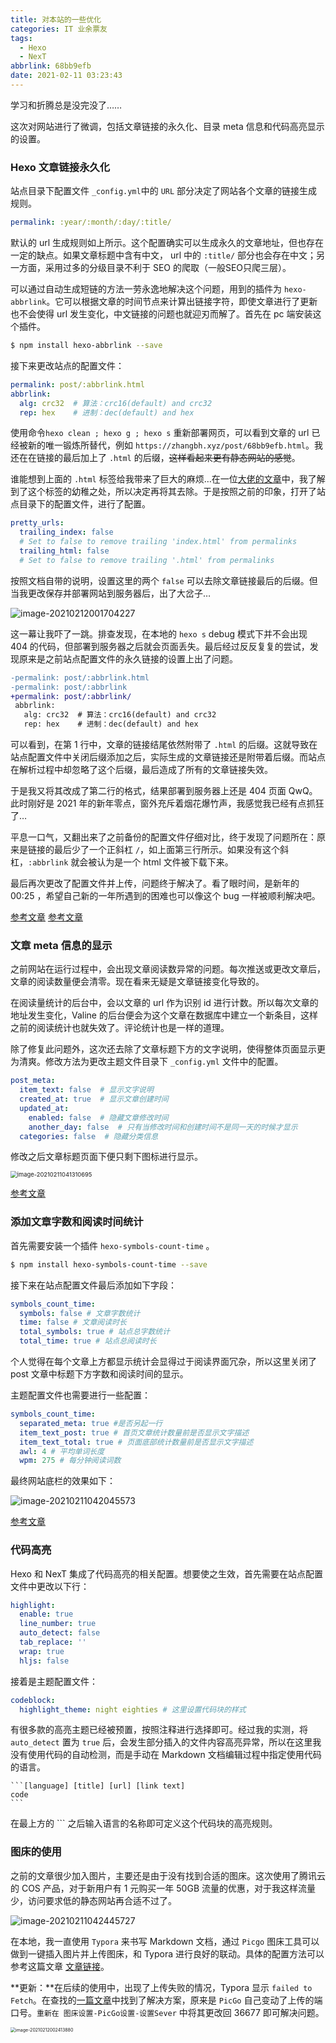 ```yaml
---
title: 对本站的一些优化
categories: IT 业余票友
tags:
  - Hexo
  - NexT
abbrlink: 68bb9efb
date: 2021-02-11 03:23:43
---
```


学习和折腾总是没完没了……

这次对网站进行了微调，包括文章链接的永久化、目录 meta 信息和代码高亮显示的设置。

<!--more-->

### Hexo 文章链接永久化

站点目录下配置文件 `_config.yml`中的 `URL` 部分决定了网站各个文章的链接生成规则。

```yml _config.yml
permalink: :year/:month/:day/:title/
```

默认的 url 生成规则如上所示。这个配置确实可以生成永久的文章地址，但也存在一定的缺点。如果文章标题中含有中文， url 中的 `:title/` 部分也会存在中文；另一方面，采用过多的分级目录不利于 SEO 的爬取（一般SEO只爬三层）。

可以通过自动生成短链的方法一劳永逸地解决这个问题，用到的插件为 `hexo-abbrlink`。它可以根据文章的时间节点来计算出链接字符，即使文章进行了更新也不会使得 url 发生变化，中文链接的问题也就迎刃而解了。首先在 pc 端安装这个插件。

```bash
$ npm install hexo-abbrlink --save
```

接下来更改站点的配置文件：

```yml _config.yml
permalink: post/:abbrlink.html
abbrlink:
  alg: crc32  # 算法：crc16(default) and crc32
  rep: hex    # 进制：dec(default) and hex
```

使用命令`hexo clean ; hexo g ; hexo s` 重新部署网页，可以看到文章的 url 已经被新的唯一锻炼所替代，例如 `https://zhangbh.xyz/post/68bb9efb.html`。我还在在链接的最后加上了 `.html` 的后缀，~~这样看起来更有静态网站的感觉~~。

谁能想到上面的 `.html` 标签给我带来了巨大的麻烦…在一位[大佬的文章](https://io-oi.me/tech/hugo-vs-hexo/)中，我了解到了这个标签的幼稚之处，所以决定再将其去除。于是按照之前的印象，打开了站点目录下的配置文件，进行了配置。

```yml _config.yml
pretty_urls:
  trailing_index: false
  # Set to false to remove trailing 'index.html' from permalinks
  trailing_html: false
  # Set to false to remove trailing '.html' from permalinks
```

按照文档自带的说明，设置这里的两个 `false` 可以去除文章链接最后的后缀。但当我更改保存并部署网站到服务器后，出了大岔子…

![image-20210212001704227](https://squidzh-1304890557.cos.ap-nanjing.myqcloud.com/blog_pic_bed/image-20210212001704227.png)

这一幕让我吓了一跳。排查发现，在本地的 `hexo s` debug 模式下并不会出现 404 的代码，但部署到服务器之后就会页面丢失。最后经过反反复复的尝试，发现原来是之前站点配置文件的永久链接的设置上出了问题。

```diff _config.yml
-permalink: post/:abbrlink.html
-permalink: post/:abbrlink
+permalink: post/:abbrlink/
 abbrlink:
   alg: crc32  # 算法：crc16(default) and crc32
   rep: hex    # 进制：dec(default) and hex
```

可以看到，在第 1 行中，文章的链接结尾依然附带了 `.html` 的后缀。这就导致在站点配置文件中关闭后缀添加之后，实际生成的文章链接还是附带着后缀。而站点在解析过程中却忽略了这个后缀，最后造成了所有的文章链接失效。

于是我又将其改成了第二行的格式，结果部署到服务器上还是 404 页面 QwQ。此时刚好是 2021 年的新年零点，窗外充斥着烟花爆竹声，我感觉我已经有点抓狂了…

平息一口气，又翻出来了之前备份的配置文件仔细对比，终于发现了问题所在：原来是链接的最后少了一个正斜杠 `/`，如上面第三行所示。如果没有这个斜杠，`:abbrlink` 就会被认为是一个 html 文件被下载下来。

最后再次更改了配置文件并上传，问题终于解决了。看了眼时间，是新年的 00:25 ，希望自己新的一年所遇到的困难也可以像这个 bug 一样被顺利解决吧。

[参考文章](https://blog.csdn.net/yanzi1225627/article/details/77761488)	[参考文章](https://muyunyun.cn/posts/f55182c5/)

### 文章 meta 信息的显示

之前网站在运行过程中，会出现文章阅读数异常的问题。每次推送或更改文章后，文章的阅读数量便会清零。现在看来无疑是文章链接变化导致的。

在阅读量统计的后台中，会以文章的 url 作为识别 id 进行计数。所以每次文章的地址发生变化，Valine 的后台便会为这个文章在数据库中建立一个新条目，这样之前的阅读统计也就失效了。评论统计也是一样的道理。

除了修复此问题外，这次还去除了文章标题下方的文字说明，使得整体页面显示更为清爽。修改方法为更改主题文件目录下 `_config.yml` 文件中的配置。

```yml /themes/next/_config.yml
post_meta:
  item_text: false  # 显示文字说明
  created_at: true  # 显示文章创建时间
  updated_at:
    enabled: false  # 隐藏文章修改时间
    another_day: false  # 只有当修改时间和创建时间不是同一天的时候才显示
  categories: false  # 隐藏分类信息
```

修改之后文章标题页面下便只剩下图标进行显示。

<img src="https://squidzh-1304890557.cos.ap-nanjing.myqcloud.com/blog_pic_bed/image-20210211041310695.png" alt="image-20210211041310695" style="zoom: 67%;" />

[参考文章](http://yearito.cn/posts/hexo-get-started.html)

### 添加文章字数和阅读时间统计

首先需要安装一个插件 `hexo-symbols-count-time` 。

```bash
$ npm install hexo-symbols-count-time --save
```

接下来在站点配置文件最后添加如下字段：

```yml _config.yml
symbols_count_time:
  symbols: false # 文章字数统计
  time: false # 文章阅读时长
  total_symbols: true # 站点总字数统计
  total_time: true # 站点总阅读时长
```

个人觉得在每个文章上方都显示统计会显得过于阅读界面冗杂，所以这里关闭了 post 文章中标题下方字数和阅读时间的显示。

主题配置文件也需要进行一些配置：

```yml /themes/next/_config.yml
symbols_count_time:
  separated_meta: true #是否另起一行
  item_text_post: true # 首页文章统计数量前是否显示文字描述
  item_text_total: true # 页面底部统计数量前是否显示文字描述
  awl: 4 # 平均单词长度
  wpm: 275 # 每分钟阅读词数
```

最终网站底栏的效果如下：

![image-20210211042045573](https://squidzh-1304890557.cos.ap-nanjing.myqcloud.com/blog_pic_bed/image-20210211042045573.png)

[参考文章](https://blog.csdn.net/mqdxiaoxiao/article/details/93670772)

### 代码高亮

Hexo 和 NexT 集成了代码高亮的相关配置。想要使之生效，首先需要在站点配置文件中更改以下行：

```yml _config.yml
highlight:
  enable: true
  line_number: true
  auto_detect: false
  tab_replace: ''
  wrap: true
  hljs: false
```

接着是主题配置文件：

```yml /themes/next/_config.yml
codeblock:
  highlight_theme: night eighties # 这里设置代码块的样式
```

有很多款的高亮主题已经被预置，按照注释进行选择即可。经过我的实测，将 `auto_detect` 置为 `true` 后，会发生部分插入的文件内容高亮异常，所以在这里我没有使用代码的自动检测，而是手动在 Markdown 文档编辑过程中指定使用代码的语言。

```
​```[language] [title] [url] [link text]
code
​```
```

在最上方的 ``` 之后输入语言的名称即可定义这个代码块的高亮规则。

### 图床的使用

之前的文章很少加入图片，主要还是由于没有找到合适的图床。这次使用了腾讯云的 COS 产品，对于新用户有 1 元购买一年 50GB 流量的优惠，对于我这样流量少，访问要求低的静态网站再合适不过了。

![image-20210211042445727](https://squidzh-1304890557.cos.ap-nanjing.myqcloud.com/blog_pic_bed/image-20210211042445727.png)

在本地，我一直使用 `Typora` 来书写 Markdown 文档，通过 `Picgo` 图床工具可以做到一键插入图片并上传图床，和 Typora 进行良好的联动。具体的配置方法可以参考这篇文章 [文章链接](https://blog.csdn.net/weixin_43465312/article/details/106191126)。

**更新：**在后续的使用中，出现了上传失败的情况，Typora 显示 `failed to Fetch`。在查找的[一篇文章](https://www.cnblogs.com/l1ng14/p/13512036.html)中找到了解决方案，原来是 `PicGo` 自己变动了上传的端口号。`重新在 图床设置-PicGo设置-设置Sever` 中将其更改回 36677 即可解决问题。

<img src="https://squidzh-1304890557.cos.ap-nanjing.myqcloud.com/blog_pic_bed/image-20210212002413880.png" alt="image-20210212002413880" style="zoom:50%;" />


